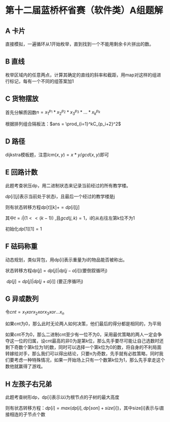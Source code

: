 # 第十二届蓝桥杯省赛（软件类）A组题解

## A 卡片

直接模拟，一遍循环从1开始枚举，直到找到一个不能用剩余卡片拼出的数。

## B 直线

枚举区域内的任意两点，计算其确定的直线的斜率和截距，用map对这样的组进行标记，每有一个不同的组答案加1

## C 货物摆放

首先分解质因数$n=x_1^{p_1}*x_2^{p_2}*x_3^{p_3}*...*x_k^{p_k}$

根据排列组合隔板法：$ans = \prod_{i=1}^kC_{p_i+2}^2$

## D 路径

dijkstra模板题，注意$lcm(x,y) = x * y / gcd(x,y)$即可

## E 回路计数

此题考查状压dp，用二进制状态来记录当前经过的所有教学楼。

$dp[i][j]$表示当前处于状态i，且最后一个经过的教学楼是j

则有状态转移方程$dp[t][k] += dp[i][j]$

其中$t = i | (1 << (k-1))$ ,且$gcd(j,k)=1$，i的从右往左第k位不为1

初始化$dp[1][1]=1$

## F 砝码称重

动态规划，类似背包，用dp[i]表示重量为i的物品能否被称出。

状态转移方程$dp[j] = dp[j] | dp[j - a[i]]$(要倒叙循环j)

​						$dp[j] = dp[j]|dp[j+a[i]]$ (要正序循环j)

## G 异或数列

令$cnt=x_1 xor x_2 xor x_3 xor... x_n$

如果cnt为0，那么此时无论两人如何决策，他们最后的得分都是相同的，为平局

如果cnt不为0，那么二进制cnt至少有一位不为0，采用最优策略的两人一定会争夺这一位的归属，设cnt最高的非0为是第k位，那么先手要尽可能让自己选数时还剩下奇数个第k位为1的数，同时可以选择一个第k位为0的数，将自身的不利局面转嫁给对手，那么我们可以得出结论，只要n为奇数，先手就有必胜策略，同时我们要考虑一种特殊情况，如果一开始场上只有一个数第k位为1，那么先手拿走这个数他就赢得了游戏。

## H 左孩子右兄弟

此题考查树形dp，dp[i]表示以i为根节点的子树的最大高度

则有状态转移方程：$dp[i] = max(dp[i],dp[son]+size[i])$，其中size[i]表示与i直接相连的子节点个数